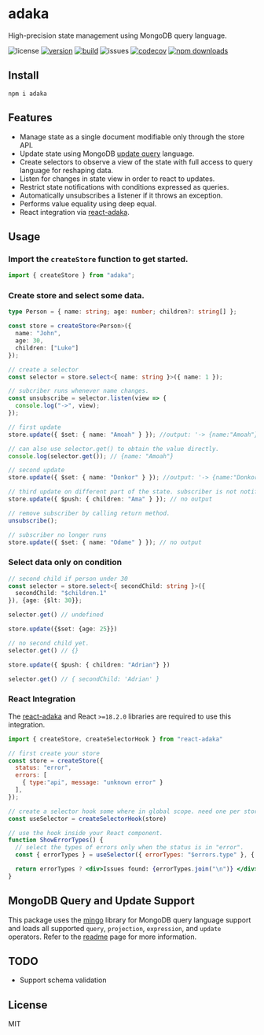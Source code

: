 # adaka

High-precision state management using MongoDB query language.

![license](https://img.shields.io/github/license/kofrasa/adaka)
[![version](https://img.shields.io/npm/v/adaka)](https://www.npmjs.org/package/adaka)
[![build](https://github.com/kofrasa/adaka/actions/workflows/node.js.yml/badge.svg)](https://github.com/kofrasa/adaka/actions/workflows/node.js.yml)
![issues](https://img.shields.io/github/issues/kofrasa/adaka)
[![codecov](https://img.shields.io/codecov/c/github/kofrasa/adaka)](https://codecov.io/gh/kofrasa/adaka)
[![npm downloads](https://img.shields.io/npm/dm/adaka)](https://www.npmjs.org/package/adaka)

## Install

`npm i adaka`

## Features

- Manage state as a single document modifiable only through the store API.
- Update state using MongoDB [update query](https://www.mongodb.com/docs/manual/reference/operator/update/) language.
- Create selectors to observe a view of the state with full access to query language for reshaping data.
- Listen for changes in state view in order to react to updates.
- Restrict state notifications with conditions expressed as queries.
- Automatically unsubscribes a listener if it throws an exception.
- Performs value equality using deep equal.
- React integration via [react-adaka](https://www.npmjs.com/package/react-adaka).

## Usage

### Import the `createStore` function to get started.

```ts
import { createStore } from "adaka";
```

### Create store and select some data.

```ts
type Person = { name: string; age: number; children?: string[] };

const store = createStore<Person>({
  name: "John",
  age: 30,
  children: ["Luke"]
});

// create a selector
const selector = store.select<{ name: string }>({ name: 1 });

// subcriber runs whenever name changes.
const unsubscribe = selector.listen(view => {
  console.log("->", view);
});

// first update
store.update({ $set: { name: "Amoah" } }); //output: '-> {name:"Amoah"}'

// can also use selector.get() to obtain the value directly.
console.log(selector.get()); // {name: "Amoah"}

// second update
store.update({ $set: { name: "Donkor" } }); //output: '-> {name:"Donkor"}'

// third update on different part of the state. subscriber is not notified.
store.update({ $push: { children: "Ama" } }); // no output

// remove subscriber by calling return method.
unsubscribe();

// subscriber no longer runs
store.update({ $set: { name: "Odame" } }); // no output
```

### Select data only on condition

```ts
// second child if person under 30
const selector = store.select<{ secondChild: string }>({
  secondChild: "$children.1"
}), {age: {$lt: 30}};

selector.get() // undefined

store.update({$set: {age: 25}})

// no second child yet.
selector.get() // {}

store.update({ $push: { children: "Adrian"} })

selector.get() // { secondChild: 'Adrian' }
```

### React Integration
The [react-adaka](https://www.npmjs.com/package/react-adaka) and React `>=18.2.0` libraries are required to use this integration.

```jsx
import { createStore, createSelectorHook } from "react-adaka"

// first create your store
const store = createStore({
  status: "error",
  errors: [
    { type:"api", message: "unknown error" }
  ],
});

// create a selector hook some where in global scope. need one per store.
const useSelector = createSelectorHook(store)

// use the hook inside your React component.
function ShowErrorTypes() {
  // select the types of errors only when the status is in "error".
  const { errorTypes } = useSelector({ errorTypes: "$errors.type" }, { status: "error"})

  return errorTypes ? <div>Issues found: {errorTypes.join("\n")} </div> : <div/>
}
```

## MongoDB Query and Update Support

This package uses the [mingo](https://npmjs.com/package/mingo) library for MongoDB query language support and loads all supported `query`, `projection`, `expression`, and `update` operators. Refer to the [readme](https://www.npmjs.com/package/mingo) page for more information.

## TODO

- Support schema validation

## License
MIT